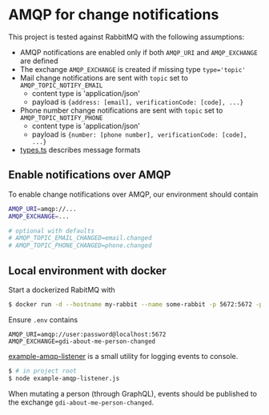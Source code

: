 # AMQP for change notifications

This project is tested against RabbitMQ with the following assumptions:

- AMQP notifications are enabled only if both `AMQP_URI` and `AMQP_EXCHANGE` are defined
- The exchange `AMQP_EXCHANGE` is created if missing type `type='topic'` 
- Mail change notifications are sent with `topic` set to `AMQP_TOPIC_NOTIFY_EMAIL`
  - content type is 'application/json'
  - payload is `{address: [email], verificationCode: [code], ...}`
- Phone number change notifications are sent with `topic` set to `AMQP_TOPIC_NOTIFY_PHONE`
  - content type is 'application/json'
  - payload is `{number: [phone number], verificationCode: [code], ...}`
- [types.ts](types.ts) describes message formats  

## Enable notifications over AMQP
To enable change notifications over AMQP, our environment should contain

```sh
AMQP_URI=amqp://...
AMQP_EXCHANGE=...

# optional with defaults
# AMQP_TOPIC_EMAIL_CHANGED=email.changed
# AMQP_TOPIC_PHONE_CHANGED=phone.changed
```

## Local environment with docker

Start a dockerized RabitMQ with
``` sh
$ docker run -d --hostname my-rabbit --name some-rabbit -p 5672:5672 -p 888:15672 -e RABBITMQ_DEFAULT_USER=user -e RABBITMQ_DEFAULT_PASS=password rabbitmq:3-management
```
 Ensure `.env` contains
 ```env
 AMQP_URI=amqp://user:password@localhost:5672
AMQP_EXCHANGE=gdi-about-me-person-changed
 ``` 

[example-amqp-listener](../../../../../example-amqp-listener.js) is a small utility for logging events to console.
```sh
$ # in project root
$ node example-amqp-listener.js
```

 When mutating a person (through GraphQL), events should be published to the exchange `gdi-about-me-person-changed`.

 
